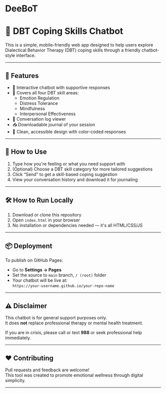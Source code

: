 # DeeBoT
# 💬 DBT Coping Skills Chatbot

This is a simple, mobile-friendly web app designed to help users explore Dialectical Behavior Therapy (DBT) coping skills through a friendly chatbot-style interface.

---

## 🌟 Features

- 💬 Interactive chatbot with supportive responses
- 🧠 Covers all four DBT skill areas:
  - Emotion Regulation
  - Distress Tolerance
  - Mindfulness
  - Interpersonal Effectiveness
- 🧾 Conversation log viewer
- 📥 Downloadable journal of your session
- 🎨 Clean, accessible design with color-coded responses

---

## 🚀 How to Use

1. Type how you're feeling or what you need support with
2. (Optional) Choose a DBT skill category for more tailored suggestions
3. Click “Send” to get a skill-based coping suggestion
4. View your conversation history and download it for journaling

---

## 🛠 How to Run Locally

1. Download or clone this repository
2. Open `index.html` in your browser
3. No installation or dependencies needed — it's all HTML/CSS/JS

---

## 📦 Deployment

To publish on GitHub Pages:

- Go to **Settings → Pages**
- Set the source to `main` branch, `/ (root)` folder
- Your chatbot will be live at:  
  `https://your-username.github.io/your-repo-name`

---

## ⚠️ Disclaimer

This chatbot is for general support purposes only.  
It does **not** replace professional therapy or mental health treatment.

If you are in crisis, please call or text **988** or seek professional help immediately.

---

## ❤️ Contributing

Pull requests and feedback are welcome!  
This tool was created to promote emotional wellness through digital simplicity.

---
